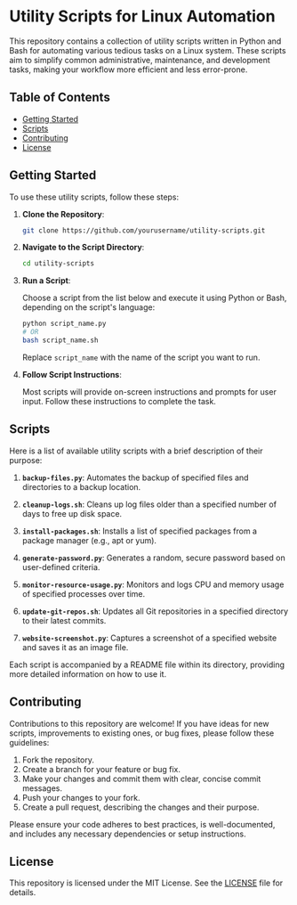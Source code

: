 # Utility Scripts for Linux Automation

This repository contains a collection of utility scripts written in Python and Bash for automating various tedious tasks on a Linux system. These scripts aim to simplify common administrative, maintenance, and development tasks, making your workflow more efficient and less error-prone.

## Table of Contents

- [Getting Started](#getting-started)
- [Scripts](#scripts)
- [Contributing](#contributing)
- [License](#license)

## Getting Started

To use these utility scripts, follow these steps:

1. **Clone the Repository**:

   ```bash
   git clone https://github.com/yourusername/utility-scripts.git
   ```

2. **Navigate to the Script Directory**:

   ```bash
   cd utility-scripts
   ```

3. **Run a Script**:

   Choose a script from the list below and execute it using Python or Bash, depending on the script's language:

   ```bash
   python script_name.py
   # OR
   bash script_name.sh
   ```

   Replace `script_name` with the name of the script you want to run.

4. **Follow Script Instructions**:

   Most scripts will provide on-screen instructions and prompts for user input. Follow these instructions to complete the task.

## Scripts

Here is a list of available utility scripts with a brief description of their purpose:

1. **`backup-files.py`**: Automates the backup of specified files and directories to a backup location.

2. **`cleanup-logs.sh`**: Cleans up log files older than a specified number of days to free up disk space.

3. **`install-packages.sh`**: Installs a list of specified packages from a package manager (e.g., apt or yum).

4. **`generate-password.py`**: Generates a random, secure password based on user-defined criteria.

5. **`monitor-resource-usage.py`**: Monitors and logs CPU and memory usage of specified processes over time.

6. **`update-git-repos.sh`**: Updates all Git repositories in a specified directory to their latest commits.

7. **`website-screenshot.py`**: Captures a screenshot of a specified website and saves it as an image file.

Each script is accompanied by a README file within its directory, providing more detailed information on how to use it.

## Contributing

Contributions to this repository are welcome! If you have ideas for new scripts, improvements to existing ones, or bug fixes, please follow these guidelines:

1. Fork the repository.
2. Create a branch for your feature or bug fix.
3. Make your changes and commit them with clear, concise commit messages.
4. Push your changes to your fork.
5. Create a pull request, describing the changes and their purpose.

Please ensure your code adheres to best practices, is well-documented, and includes any necessary dependencies or setup instructions.

## License

This repository is licensed under the MIT License. See the [LICENSE](LICENSE) file for details.
